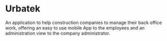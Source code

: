 # Urbatek

An application to help construction companies to manage their back office work, offering an easy to use mobile App to the employees and an administration view to the company administrator.

